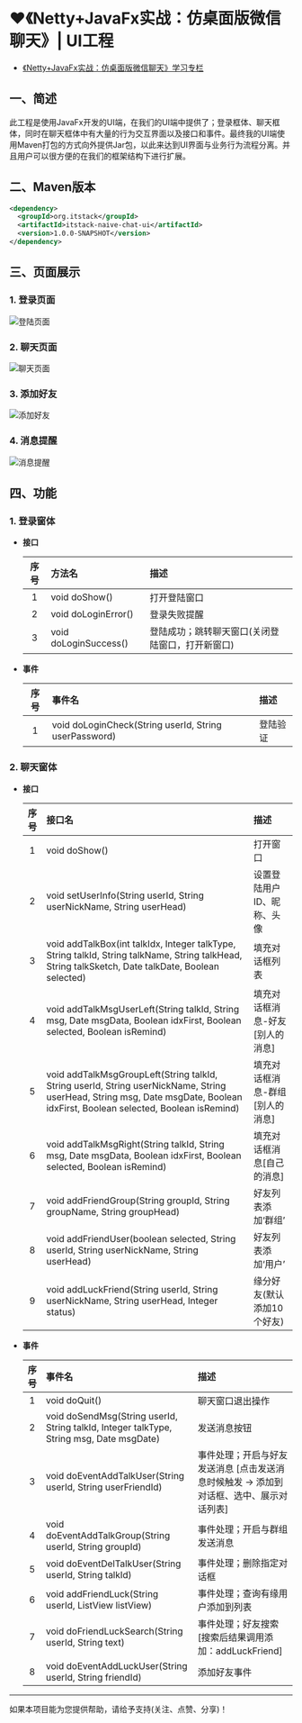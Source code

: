 # :heart:《Netty+JavaFx实战：仿桌面版微信聊天》| UI工程

- [《Netty+JavaFx实战：仿桌面版微信聊天》学习专栏](https://chat.itstack.org)

## 一、简述

此工程是使用JavaFx开发的UI端，在我们的UI端中提供了；登录框体、聊天框体，同时在聊天框体中有大量的行为交互界面以及接口和事件。最终我的UI端使用Maven打包的方式向外提供Jar包，以此来达到UI界面与业务行为流程分离。并且用户可以很方便的在我们的框架结构下进行扩展。

## 二、Maven版本

```xml
<dependency>
  <groupId>org.itstack</groupId>
  <artifactId>itstack-naive-chat-ui</artifactId>
  <version>1.0.0-SNAPSHOT</version>
</dependency>
```

## 三、页面展示

### 1. 登录页面

![登陆页面](http://chat.itstack.org/assets/img/2020/ui-00.png)

### 2. 聊天页面

![聊天页面](http://chat.itstack.org/assets/img/2020/ui-01.png)

### 3. 添加好友

![添加好友](http://chat.itstack.org/assets/img/2020/ui-02.png)

### 4. 消息提醒

![消息提醒](http://chat.itstack.org/assets/img/2020/ui-05.png)

## 四、功能

### 1. 登录窗体

- **接口**

	| 序号 | 方法名 |  描述 |
	| :---: | :--- | :--- | 
	| 1 | void doShow() | 打开登陆窗口 | 
	| 2 | void doLoginError() | 登录失败提醒 | 
	| 3 | void doLoginSuccess() | 登陆成功；跳转聊天窗口(关闭登陆窗口，打开新窗口) | 

- **事件**

	| 序号 | 事件名 |  描述 |
	| :---: | :--- |  :--- | 
	| 1 | void doLoginCheck(String userId, String userPassword) | 登陆验证 | 


### 2. 聊天窗体

- **接口**

	| 序号 | 接口名 |  描述 |
	| :---: | :--- |  :--- | 
	| 1 | void doShow() | 打开窗口 |
	| 2 | void setUserInfo(String userId, String userNickName, String userHead) | 设置登陆用户ID、昵称、头像 | 
	| 3 | void addTalkBox(int talkIdx, Integer talkType, String talkId, String talkName, String talkHead, String talkSketch, Date talkDate, Boolean selected) | 填充对话框列表 |
	| 4 | void addTalkMsgUserLeft(String talkId, String msg, Date msgData, Boolean idxFirst, Boolean selected, Boolean isRemind) | 填充对话框消息-好友[别人的消息] |
	| 5 | void addTalkMsgGroupLeft(String talkId, String userId, String userNickName, String userHead, String msg, Date msgDate, Boolean idxFirst, Boolean selected, Boolean isRemind) | 填充对话框消息-群组[别人的消息] |
	| 6 | void addTalkMsgRight(String talkId, String msg, Date msgData, Boolean idxFirst, Boolean selected, Boolean isRemind) | 填充对话框消息[自己的消息] |
	| 7 | void addFriendGroup(String groupId, String groupName, String groupHead) | 好友列表添加‘群组’ |
	| 8 | void addFriendUser(boolean selected, String userId, String userNickName, String userHead) | 好友列表添加‘用户’ |
	| 9 | void addLuckFriend(String userId, String userNickName, String userHead, Integer status) |  缘分好友(默认添加10个好友) |

- **事件**

	| 序号 | 事件名 |  描述 |
	| :---: | :--- |  :--- | 
	| 1 | void doQuit() | 聊天窗口退出操作 | 
	| 2 | void doSendMsg(String userId, String talkId, Integer talkType, String msg, Date msgDate) | 发送消息按钮 | 
	| 3 | void doEventAddTalkUser(String userId, String userFriendId) | 事件处理；开启与好友发送消息 [点击发送消息时候触发 -> 添加到对话框、选中、展示对话列表] | 
	| 4 | void doEventAddTalkGroup(String userId, String groupId) | 事件处理；开启与群组发送消息 | 
	| 5 | void doEventDelTalkUser(String userId, String talkId) | 事件处理；删除指定对话框 | 
	| 6 | void addFriendLuck(String userId, ListView<Pane> listView) | 事件处理；查询有缘用户添加到列表 | 
	| 7 | void doFriendLuckSearch(String userId, String text) | 事件处理；好友搜索[搜索后结果调用添加：addLuckFriend] | 
	| 8 | void doEventAddLuckUser(String userId, String friendId) | 添加好友事件 | 

----

如果本项目能为您提供帮助，请给予支持(关注、点赞、分享)！
